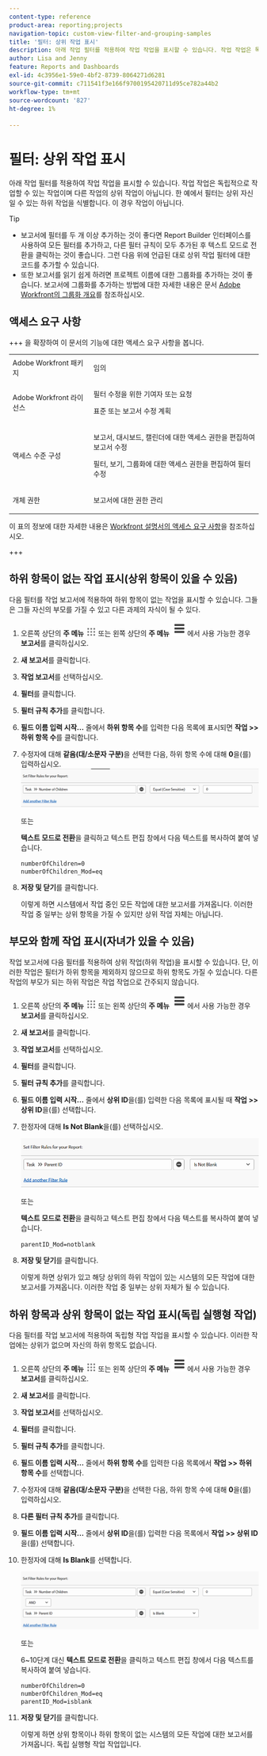 ```yaml
---
content-type: reference
product-area: reporting;projects
navigation-topic: custom-view-filter-and-grouping-samples
title: '필터: 상위 작업 표시'
description: 아래 작업 필터를 적용하여 작업 작업을 표시할 수 있습니다. 작업 작업은 독립적으로 작업할 수 있는 작업이며 다른 작업의 상위 작업이 아닙니다. 한 예에서 필터는 상위 자신일 수 있는 하위 작업을 식별합니다. 이 경우 작업이 아닙니다.
author: Lisa and Jenny
feature: Reports and Dashboards
exl-id: 4c3956e1-59e0-4bf2-8739-8064271d6281
source-git-commit: c711541f3e166f9700195420711d95ce782a44b2
workflow-type: tm+mt
source-wordcount: '827'
ht-degree: 1%

---
```


# 필터: 상위 작업 표시

<!--Audited: 10/2024-->

아래 작업 필터를 적용하여 작업 작업을 표시할 수 있습니다. 작업 작업은 독립적으로 작업할 수 있는 작업이며 다른 작업의 상위 작업이 아닙니다. 한 예에서 필터는 상위 자신일 수 있는 하위 작업을 식별합니다. 이 경우 작업이 아닙니다.

>[!TIP]
>
>* 보고서에 필터를 두 개 이상 추가하는 것이 좋다면 Report Builder 인터페이스를 사용하여 모든 필터를 추가하고, 다른 필터 규칙이 모두 추가된 후 텍스트 모드로 전환을 클릭하는 것이 좋습니다. 그런 다음 위에 언급된 대로 상위 작업 필터에 대한 코드를 추가할 수 있습니다. 
>* 또한 보고서를 읽기 쉽게 하려면 프로젝트 이름에 대한 그룹화를 추가하는 것이 좋습니다. 보고서에 그룹화를 추가하는 방법에 대한 자세한 내용은 문서 [Adobe Workfront의 그룹화 개요](../../../reports-and-dashboards/reports/reporting-elements/groupings-overview.md)를 참조하십시오.
>

## 액세스 요구 사항

+++ 을 확장하여 이 문서의 기능에 대한 액세스 요구 사항을 봅니다. 

<table style="table-layout:auto"> 
 <col> 
 <col> 
 <tbody> 
  <tr> 
   <td role="rowheader">Adobe Workfront 패키지</td> 
   <td> <p>임의</p> </td> 
  </tr> 
  <tr> 
   <td role="rowheader">Adobe Workfront 라이선스</td> 
   <td> 
   <p>필터 수정을 위한 기여자 또는 요청 </p>
   <p>표준 또는 보고서 수정 계획</p>
  </tr> 
  <tr> 
   <td role="rowheader">액세스 수준 구성</td> 
   <td> <p>보고서, 대시보드, 캘린더에 대한 액세스 권한을 편집하여 보고서 수정</p> <p>필터, 보기, 그룹화에 대한 액세스 권한을 편집하여 필터 수정</p> </td> 
  </tr> 
  <tr> 
   <td role="rowheader">개체 권한</td> 
   <td> <p>보고서에 대한 권한 관리</p>  </td> 
  </tr> 
 </tbody> 
</table>

이 표의 정보에 대한 자세한 내용은 [Workfront 설명서의 액세스 요구 사항](/help/quicksilver/administration-and-setup/add-users/access-levels-and-object-permissions/access-level-requirements-in-documentation.md)을 참조하십시오.

+++

## 하위 항목이 없는 작업 표시(상위 항목이 있을 수 있음)

다음 필터를 작업 보고서에 적용하여 하위 항목이 없는 작업을 표시할 수 있습니다. 그들은 그들 자신의 부모를 가질 수 있고 다른 과제의 자식이 될 수 있다.

1. 오른쪽 상단의 **주 메뉴** ![주 메뉴 아이콘](assets/main-menu-icon.png) 또는 왼쪽 상단의 **주 메뉴** ![주 메뉴 줄](assets/lines-main-menu.png)에서 사용 가능한 경우 **보고서**&#x200B;를 클릭하십시오.

1. **새 보고서**&#x200B;를 클릭합니다.
1. **작업 보고서**&#x200B;를 선택하십시오.
1. **필터**&#x200B;를 클릭합니다.
1. **필터 규칙 추가**&#x200B;를 클릭합니다.
1. **필드 이름 입력 시작...** 줄에서 **하위 항목 수**&#x200B;를 입력한 다음 목록에 표시되면 **작업 >> 하위 항목 수**&#x200B;를 클릭합니다.

1. 수정자에 대해 **같음(대/소문자 구분)**&#x200B;을 선택한 다음, 하위 항목 수에 대해 **0**&#x200B;을(를) 입력하십시오.\
   ![상위 작업 필터](assets/parent-task-filter-from-the-ui-350x76.png)

   또는

   **텍스트 모드로 전환**&#x200B;을 클릭하고 텍스트 편집 창에서 다음 텍스트를 복사하여 붙여 넣습니다.

   ```
   numberOfChildren=0
   numberOfChildren_Mod=eq
   ```


1. **저장 및 닫기**&#x200B;를 클릭합니다.

   이렇게 하면 시스템에서 작업 중인 모든 작업에 대한 보고서를 가져옵니다. 이러한 작업 중 일부는 상위 항목을 가질 수 있지만 상위 작업 자체는 아닙니다.

## 부모와 함께 작업 표시(자녀가 있을 수 있음)

작업 보고서에 다음 필터를 적용하여 상위 작업(하위 작업)을 표시할 수 있습니다. 단, 이러한 작업은 필터가 하위 항목을 제외하지 않으므로 하위 항목도 가질 수 있습니다. 다른 작업의 부모가 되는 하위 작업은 작업 작업으로 간주되지 않습니다.

1. 오른쪽 상단의 **주 메뉴** ![주 메뉴 아이콘](assets/main-menu-icon.png) 또는 왼쪽 상단의 **주 메뉴** ![주 메뉴 줄](assets/lines-main-menu.png)에서 사용 가능한 경우 **보고서**&#x200B;를 클릭하십시오.

1. **새 보고서**&#x200B;를 클릭합니다.
1. **작업 보고서**&#x200B;를 선택하십시오.
1. **필터**&#x200B;를 클릭합니다.
1. **필터 규칙 추가**&#x200B;를 클릭합니다.
1. **필드 이름 입력 시작...** 줄에서 **상위 ID**&#x200B;을(를) 입력한 다음 목록에 표시될 때 **작업 >> 상위 ID**&#x200B;을(를) 선택합니다.
1. 한정자에 대해 **Is Not Blank**&#x200B;을(를) 선택하십시오.

   ![상위 ID가 비어 있지 않습니다](assets/filter-parent-id-not-blank-350x100.png)

   또는

   **텍스트 모드로 전환**&#x200B;을 클릭하고 텍스트 편집 창에서 다음 텍스트를 복사하여 붙여 넣습니다. 

   `parentID_Mod=notblank`

1. **저장 및 닫기**&#x200B;를 클릭합니다.

   이렇게 하면 상위가 있고 해당 상위의 하위 작업이 있는 시스템의 모든 작업에 대한 보고서를 가져옵니다. 이러한 작업 중 일부는 상위 자체가 될 수 있습니다.

## 하위 항목과 상위 항목이 없는 작업 표시(독립 실행형 작업)

다음 필터를 작업 보고서에 적용하여 독립형 작업 작업을 표시할 수 있습니다. 이러한 작업에는 상위가 없으며 자신의 하위 항목도 없습니다.

1. 오른쪽 상단의 **주 메뉴** ![주 메뉴 아이콘](assets/main-menu-icon.png) 또는 왼쪽 상단의 **주 메뉴** ![주 메뉴 줄](assets/lines-main-menu.png)에서 사용 가능한 경우 **보고서**&#x200B;를 클릭하십시오.

1. **새 보고서**&#x200B;를 클릭합니다.
1. **작업 보고서**&#x200B;를 선택하십시오.
1. **필터**&#x200B;를 클릭합니다.
1. **필터 규칙 추가**&#x200B;를 클릭합니다.
1. **필드 이름 입력 시작...** 줄에서 **하위 항목 수**&#x200B;를 입력한 다음 목록에서 **작업 >> 하위 항목 수**&#x200B;를 선택합니다.
1. 수정자에 대해 **같음(대/소문자 구분)**&#x200B;을 선택한 다음, 하위 항목 수에 대해 **0**&#x200B;을(를) 입력하십시오.
1. **다른 필터 규칙 추가**&#x200B;를 클릭합니다.
1. **필드 이름 입력 시작...** 줄에서 **상위 ID**&#x200B;을(를) 입력한 다음 목록에서 **작업 >> 상위 ID**&#x200B;을(를) 선택합니다.
1. 한정자에 대해 **Is Blank**&#x200B;를 선택합니다.

   ![상위 ID가 비어 있고 하위 항목이 없습니다](assets/filter-parent-id-blank-and-zero-children-350x121.png)

   또는

   6~10단계 <!--ensure steps above stay accurate--> 대신 **텍스트 모드로 전환**&#x200B;을 클릭하고 텍스트 편집 창에서 다음 텍스트를 복사하여 붙여 넣습니다.

   ```
   numberOfChildren=0
   numberOfChildren_Mod=eq
   parentID_Mod=isblank
   ```

1. **저장 및 닫기**&#x200B;를 클릭합니다.

   이렇게 하면 상위 항목이나 하위 항목이 없는 시스템의 모든 작업에 대한 보고서를 가져옵니다. 독립 실행형 작업 작업입니다.
